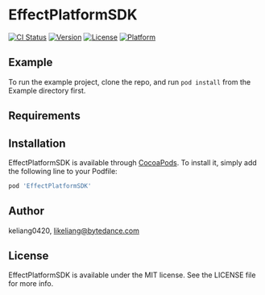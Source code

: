 # EffectPlatformSDK

[![CI Status](http://img.shields.io/travis/keliang0420/EffectPlatformSDK.svg?style=flat)](https://travis-ci.org/keliang0420/EffectPlatformSDK)
[![Version](https://img.shields.io/cocoapods/v/EffectPlatformSDK.svg?style=flat)](http://cocoapods.org/pods/EffectPlatformSDK)
[![License](https://img.shields.io/cocoapods/l/EffectPlatformSDK.svg?style=flat)](http://cocoapods.org/pods/EffectPlatformSDK)
[![Platform](https://img.shields.io/cocoapods/p/EffectPlatformSDK.svg?style=flat)](http://cocoapods.org/pods/EffectPlatformSDK)

## Example

To run the example project, clone the repo, and run `pod install` from the Example directory first.

## Requirements

## Installation

EffectPlatformSDK is available through [CocoaPods](http://cocoapods.org). To install
it, simply add the following line to your Podfile:

```ruby
pod 'EffectPlatformSDK'
```

## Author

keliang0420, likeliang@bytedance.com

## License

EffectPlatformSDK is available under the MIT license. See the LICENSE file for more info.
